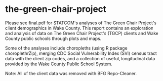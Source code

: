 # the-green-chair-project

Please see final.pdf for STATCOM's analyses of The Green Chair Project's client demographics in Wake County. This report contains an exploration and analysis of data on The Green Chair Project's (TGCP) clients and Wake County public schools through plots and maps.

Some of the analyses include choropleths (using R package choroplethrZip), merging CDC Social Vulnerability Index (SVI) census tract data with the client zip codes, and a collection of useful, longitudinal data provided by the Wake County Public School System. 

Note: All of the client data was removed with BFG Repo-Cleaner.
